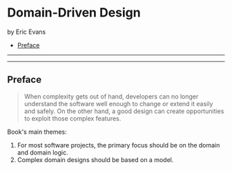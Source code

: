 # Domain-Driven Design

by Eric Evans

<!-- TOC -->

- [Preface](#preface)

<!-- /TOC -->

---
---

## Preface

> When complexity gets out of hand, developers can no longer understand the software well enough to change or extend it easily and safely. On the other hand, a good design can create opportunities to exploit those complex features.

Book's main themes:
1. For most software projects, the primary focus should be on the domain and domain logic.
2. Complex domain designs should be based on a model.

